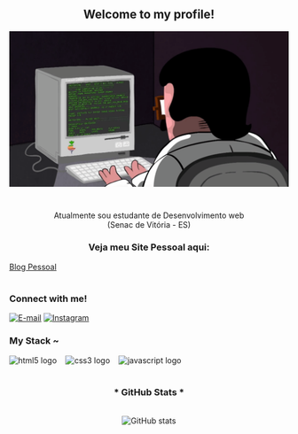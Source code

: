 <div align="center">
  <h2>Welcome to my profile!</h2>
</div>

<img src="21116158daaeb1459b4ec0758505e1ad.gif">

#

<p align="center">Atualmente sou estudante de Desenvolvimento web 
<br>  (Senac de Vitória - ES)
  <br>
  <h3 align="center">Veja meu Site Pessoal aqui:</h3>
  <a align="center" href="https://paulodevzl.github.io/">Blog Pessoal</a>

#

<h3 align="left">Connect with me!</h3>

[![E-mail](https://img.shields.io/badge/-Email-000?style=for-the-badge&logo=microsoft-outlook&logoColor=24edaa&color:FFF)](mailto:contatodanipdev@gmail.com)
[![Instagram](https://img.shields.io/badge/-Instagram-000?style=for-the-badge&logo=instagram&logoColor=24edaa&color:FFF)](https://www.instagram.com/danipdevz/)


<h3 align="left">My Stack ~</h3>

<div align="left">
  <img src="https://cdn.jsdelivr.net/gh/devicons/devicon/icons/html5/html5-original.svg" height="25" alt="html5 logo"  />
  <img width="8" />
  <img src="https://cdn.jsdelivr.net/gh/devicons/devicon/icons/css3/css3-original.svg" height="25" alt="css3 logo"  />
  <img width="8" />
  <img src="https://cdn.jsdelivr.net/gh/devicons/devicon/icons/javascript/javascript-plain.svg" height="25" alt="javascript logo"  />
  <img width="8" />
</div>

#

<div style="text-align: center;" align="center">
  <h3>* GitHub Stats *</h3>
  <br>
  <img src="https://github-readme-stats-git-masterrstaa-rickstaa.vercel.app/api?username=paulodevzl&hide_title=true&show_icons=true&include_all_commits=false&count_private=true&line_height=25&hide=issues&bg_color=000&title_color=FFFF&text_color=FFF&border_radius=3&border_color=24edaa&icon_color=FFFF&theme=jolly" alt="GitHub stats">

</div>

